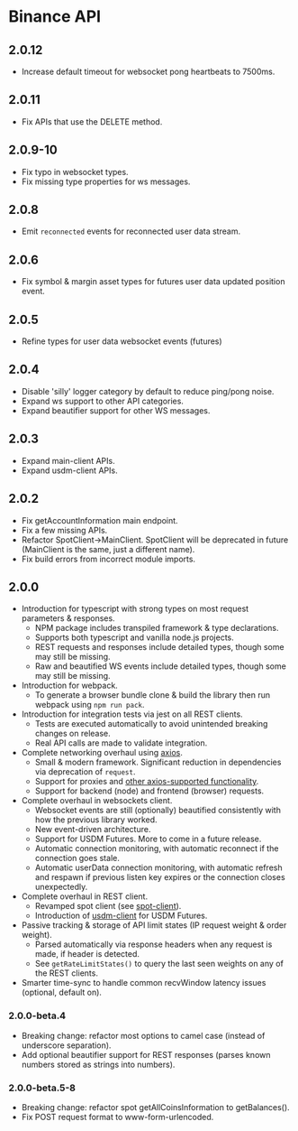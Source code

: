 # Binance API

## 2.0.12
- Increase default timeout for websocket pong heartbeats to 7500ms.

## 2.0.11
- Fix APIs that use the DELETE method.

## 2.0.9-10
- Fix typo in websocket types.
- Fix missing type properties for ws messages.

## 2.0.8
- Emit `reconnected` events for reconnected user data stream.

## 2.0.6
- Fix symbol & margin asset types for futures user data updated position event.

## 2.0.5
- Refine types for user data websocket events (futures)

## 2.0.4
- Disable 'silly' logger category by default to reduce ping/pong noise.
- Expand ws support to other API categories.
- Expand beautifier support for other WS messages.

## 2.0.3
- Expand main-client APIs.
- Expand usdm-client APIs.

## 2.0.2
- Fix getAccountInformation main endpoint.
- Fix a few missing APIs.
- Refactor SpotClient->MainClient. SpotClient will be deprecated in future (MainClient is the same, just a different name).
- Fix build errors from incorrect module imports.

## 2.0.0

- Introduction for typescript with strong types on most request parameters & responses.
  - NPM package includes transpiled framework & type declarations.
  - Supports both typescript and vanilla node.js projects.
  - REST requests and responses include detailed types, though some may still be missing.
  - Raw and beautified WS events include detailed types, though some may still be missing.
- Introduction for webpack.
  - To generate a browser bundle clone & build the library then run webpack using `npm run pack`.
- Introduction for integration tests via jest on all REST clients.
  - Tests are executed automatically to avoid unintended breaking changes on release.
  - Real API calls are made to validate integration.
- Complete networking overhaul using [axios](https://github.com/axios/axios).
  - Small & modern framework. Significant reduction in dependencies via deprecation of `request`.
  - Support for proxies and [other axios-supported functionality](https://github.com/axios/axios#request-config).
  - Support for backend (node) and frontend (browser) requests.
- Complete overhaul in websockets client.
  - Websocket events are still (optionally) beautified consistently with how the previous library worked.
  - New event-driven architecture.
  - Support for USDM Futures. More to come in a future release.
  - Automatic connection monitoring, with automatic reconnect if the connection goes stale.
  - Automatic userData connection monitoring, with automatic refresh and respawn if previous listen key expires or the connection closes unexpectedly.
- Complete overhaul in REST client.
  - Revamped spot client (see [spot-client](./src/spot-client.ts)).
  - Introduction of [usdm-client](./src/usdm-client.ts) for USDM Futures.
- Passive tracking & storage of API limit states (IP request weight & order weight).
  - Parsed automatically via response headers when any request is made, if header is detected.
  - See `getRateLimitStates()` to query the last seen weights on any of the REST clients.
- Smarter time-sync to handle common recvWindow latency issues (optional, default on).

### 2.0.0-beta.4

- Breaking change: refactor most options to camel case (instead of underscore separation).
- Add optional beautifier support for REST responses (parses known numbers stored as strings into numbers).

### 2.0.0-beta.5-8

- Breaking change: refactor spot getAllCoinsInformation to getBalances().
- Fix POST request format to www-form-urlencoded.

<!-- ## 2.0.1 -->
  <!-- - Introduction of [coinm-client](./src/coinm-client.ts) for COINM Futures. -->
  <!-- - Introduction of [vanilla-client](./src/vanilla-client.ts) for Vanilla Options. -->
